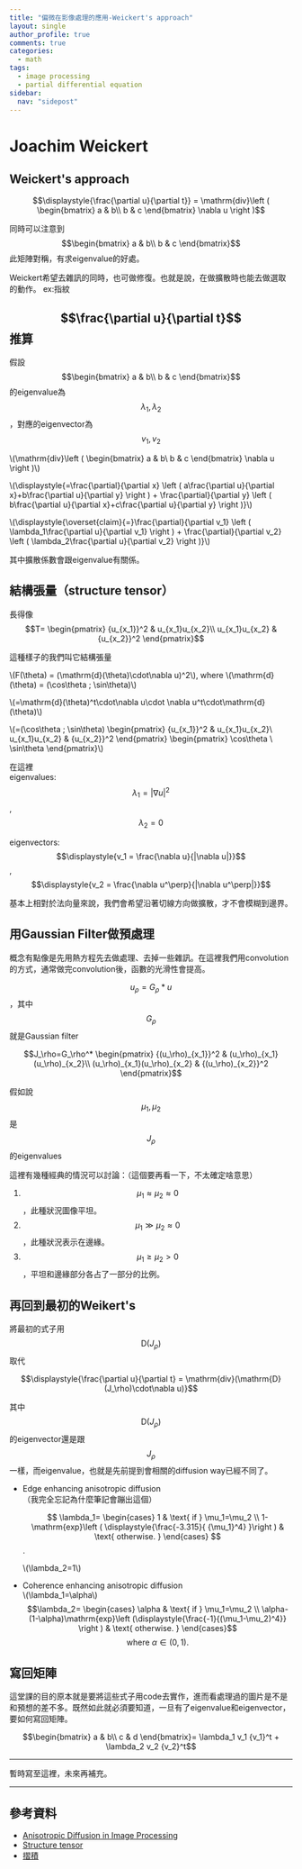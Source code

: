 ```yaml
---
title: "偏微在影像處理的應用-Weickert's approach"
layout: single
author_profile: true
comments: true
categories:
  - math
tags:
  - image processing
  - partial differential equation
sidebar:
  nav: "sidepost"
---
```

# Joachim Weickert 
## Weickert's approach

$$\displaystyle{\frac{\partial u}{\partial t}}
= \mathrm{div}\left ( \begin{bmatrix}
a & b\\ 
b & c
\end{bmatrix} \nabla u \right )$$

同時可以注意到
$$\begin{bmatrix}
a & b\\ 
b & c
\end{bmatrix}$$ 此矩陣對稱，有求eigenvalue的好處。

Weickert希望去雜訊的同時，也可做修復。也就是說，在做擴散時也能去做選取的動作。
ex:指紋

## $$\frac{\partial u}{\partial t}$$ 推算
假設$$\begin{bmatrix}
a & b\\ 
b & c
\end{bmatrix}$$的eigenvalue為 $$\lambda_1,\lambda_2$$，對應的eigenvector為$$v_1,v_2$$

\\(\mathrm{div}\left ( \begin{bmatrix}
a & b\\ 
b & c
\end{bmatrix} \nabla u \right )\\)

\\(\displaystyle{=\frac{\partial}{\partial x}
\left ( 
a\frac{\partial u}{\partial x}+b\frac{\partial u}{\partial y}
\right )
+
\frac{\partial}{\partial y}
\left ( 
b\frac{\partial u}{\partial x}+c\frac{\partial u}{\partial y} 
\right )}\\)

\\(\displaystyle{\overset{claim}{=}\frac{\partial}{\partial v_1}
\left ( 
\lambda_1\frac{\partial u}{\partial v_1}
\right )
+
\frac{\partial}{\partial v_2}
\left ( 
\lambda_2\frac{\partial u}{\partial v_2}
\right )}\\)

其中擴散係數會跟eigenvalue有關係。

## 結構張量（structure tensor）
長得像
$$T=
\begin{pmatrix}
{u_{x_1}}^2 & u_{x_1}u_{x_2}\\ 
u_{x_1}u_{x_2} & {u_{x_2}}^2
\end{pmatrix}$$

這種樣子的我們叫它結構張量

\\(F(\theta) = (\mathrm{d}(\theta)\cdot\nabla u)^2\\), where \\(\mathrm{d}(\theta) = (\cos\theta \; \sin\theta)\\)

\\(=\mathrm{d}(\theta)^t\cdot\nabla u\cdot \nabla u^t\cdot\mathrm{d}(\theta)\\)

\\(=(\cos\theta \; \sin\theta)
\begin{pmatrix}
{u_{x_1}}^2 & u_{x_1}u_{x_2}\\ 
u_{x_1}u_{x_2} & {u_{x_2}}^2
\end{pmatrix}
\begin{pmatrix}
\cos\theta \\ 
\sin\theta
\end{pmatrix}\\)

在這裡  
eigenvalues: 
$$\lambda_1=|\nabla u|^2$$, $$\lambda_2 = 0$$

eigenvectors:
$$\displaystyle{v_1 = \frac{\nabla u}{|\nabla u|}}$$, $$\displaystyle{v_2 = \frac{\nabla u^\perp}{|\nabla u^\perp|}}$$

基本上相對於法向量來說，我們會希望沿著切線方向做擴散，才不會模糊到邊界。


## 用Gaussian Filter做預處理
概念有點像是先用熱方程先去做處理、去掉一些雜訊。在這裡我們用convolution的方式，通常做完convolution後，函數的光滑性會提高。

$$u_\rho=G_\rho *u$$，其中 $$G_\rho$$ 就是Gaussian filter

$$J_\rho=G_\rho^*
\begin{pmatrix}
{(u_\rho)_{x_1}}^2 & (u_\rho)_{x_1}(u_\rho)_{x_2}\\
(u_\rho)_{x_1}(u_\rho)_{x_2} & {(u_\rho)_{x_2}}^2
\end{pmatrix}$$

假如說 $$\mu_1, \mu_2$$是 $$J_\rho$$ 的eigenvalues

這裡有幾種經典的情況可以討論：（這個要再看一下，不太確定啥意思）
1. $$\mu_1 \approx \mu_2 \approx 0$$，此種狀況圖像平坦。
2. $$\mu_1 \gg \mu_2 \approx 0$$，此種狀況表示在邊緣。
3. $$\mu_1 \geq \mu_2 > 0$$，平坦和邊緣部分各占了一部分的比例。

## 再回到最初的Weikert's
將最初的式子用 $$\mathrm{D}(J_\rho)$$ 取代

$$\displaystyle{\frac{\partial u}{\partial t} = \mathrm{div}(\mathrm{D}(J_\rho)\cdot\nabla u)}$$

其中 $$\mathrm{D}(J_\rho)$$ 的eigenvector還是跟 $$J_\rho$$ 一樣，而eigenvalue，也就是先前提到會相關的diffusion way已經不同了。

* Edge enhancing anisotropic diffusion  
  （我完全忘記為什麼筆記會蹦出這個）

  $$
  \lambda_1=
  \begin{cases}
  1 & \text{ if } \mu_1=\mu_2 \\
  1-\mathrm{exp}\left ( \displaystyle{\frac{-3.315}{ {\mu_1}^4} }\right ) & \text{ otherwise. }
  \end{cases}
  $$ .

  \\(\lambda_2=1\\)


* Coherence enhancing anisotropic diffusion  
  \\(\lambda_1=\alpha\\)  
  $$\lambda_2=
  \begin{cases}
  \alpha & \text{ if } \mu_1=\mu_2 \\ 
  \alpha-(1-\alpha)\mathrm{exp}\left (\displaystyle{\frac{-1}{(\mu_1-\mu_2)^4}} \right ) & \text{ otherwise. }
  \end{cases}$$
  $$\text{where }\alpha \in (0,1).$$


## 寫回矩陣
這堂課的目的原本就是要將這些式子用code去實作，進而看處理過的圖片是不是和預想的差不多。既然如此就必須要知道，一旦有了eigenvalue和eigenvector，要如何寫回矩陣。

$$\begin{bmatrix}
a & b\\
c & d
\end{bmatrix}=
\lambda_1 v_1 {v_1}^t + \lambda_2 v_2 {v_2}^t$$

---
暫時寫至這裡，未來再補充。

---
## 參考資料
* [Anisotropic Diffusion in Image Processing](https://www.mia.uni-saarland.de/weickert/Papers/book.pdf)
* [Structure tensor](https://en.wikipedia.org/wiki/Structure_tensor)
* [摺積](https://zh.wikipedia.org/wiki/%E5%8D%B7%E7%A7%AF)
